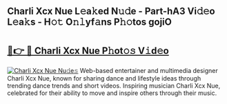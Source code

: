 ## Charli Xcx Nue L𝚎a𝚔ed N𝚞𝚍e - Part-hA3 Vi𝚍𝚎o L𝚎a𝚔s - H𝚘𝚝 O𝚗𝚕yf𝚊ns P𝚑𝚘tos gojiO

# <h2><a href="http://kf324n8.oniu.top/?m=Charli+Xcx+Nue">🔗👉 🔴 Charli Xcx Nue P𝚑ot𝚘𝚜 V𝚒d𝚎o</a></h2>

[![Charli Xcx Nue Nu𝚍e𝚜](https://i.imgur.com/0qMVB7G.gif)](http://kf324n8.oniu.top/?m=Charli+Xcx+Nue)
Web-based entertainer and multimedia designer Charli Xcx Nue, known for sharing dance and lifestyle ideas through trending dance trends and short videos. Inspiring musician Charli Xcx Nue, celebrated for their ability to move and inspire others through their music.  
